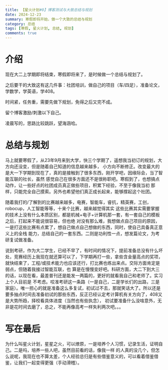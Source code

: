 ```yaml
---
title: 【星火计划#0】博客测试与大致总结与规划
date: 2024-12-23
summary: 寒假即将开始，做一个大致的总结与规划
category: 总结
tags: [寒假, 星火计划, 总结, 规划]
comments: true
---
```


# 介绍

现在大二上学期即将结束，寒假即将来了，是时候做一个总结与规划了。

之后要干的大致这有这几件事：社团培训，做自己的项目（车/四足），准备论文，学数学，学英语，学408。

时间紧，任务重，需要先做下规划，免得之后又完不成。

留个博客激励/刺激以下自己。

凌晨写的，思路比较跳跃，望海涵哈。

# 总结与规划

马上就要寒假了，从23年9月来到大学，快三个学期了，遥想我当初订的规划，大方向还没变，但是随着自己知道的信息越来越多，
小方向不断修正。改变最大的是大一下学期到现在了，真的是接触到了很多东西，刚开学吧，因缘际会，当了智能互联的社长，虽然
感觉自己在很多方面还不是很称职吧。寒假到了，也想搞点动作，让一些好点的社团成员真正做些项目，积累下经验，不至于像我当初
那样，只能完全自己摸索。另外也希望他们真正成长起来，能够撑起这个社团。

随着我打的/了解到的比赛越来越多，电赛，智能车，睿抗，精英赛，工创，robocup，人工智能等等，十来个比赛，越来越觉得其实
这些比赛其实需要掌握的技术上没有什么本质区别，都是机械+电子+计算机那一套，有一套自己的模板之后，打起来不能说很容易，但也绝
对没有那么难，我想做点自己项目的原因，一是打这些比赛有点累了，想自己做点自己想做的东西，同时，使自己具备真正意义上的全栈
能力，总结自己的一套东西。二则是功利性一点，想发篇论文，为考研复试做准备。

说到考研，作为大二学生，已经不早了，有时间的情况下，提前准备总没有什么坏处，竞赛经历上我现在就还算可以了，下学期再打一些，拿些含金量高点的奖项，就快结束了，工程/或技术能力也应该还行，打比赛也练出来点。交际方面肯定是弱点，但随着我接过智能互联，也
算是在慢慢变好吧。科研方面，大二下到大三的话，以现在看，最差普刊还是能发一两篇的，更好的就看我自己和老师了。实习上个人目前是
不考虑。咬准考研这一条路（一是自己，二是学长们的出路，三是家庭）。唯一担心的就是准备这么多复试，初试过不去，那就笑话大了。所以还是要多抽点时间去准备初试的那些东西，反正已经认定考计算机有关方向了，408又是大势所趋，择校看具体进度（当然也有些执念），
初试要准备什么没啥意外，无非是花时间去磨了，总之，不能再像高考一样失利两次吧。。。

# 写在最后

为什么叫星火计划，星星之火，可以燎原，一是培养个人习惯，记录生活，证明自己。二是吗，培养一些人吧，虽然目前看的话，像我一样
的人真的没几个，但怎么说呢，我现在也不算太差，个人经验总归是有些借鉴意义的，可以看着借鉴借鉴，让我们一起变得更强（手动滑稽）。
